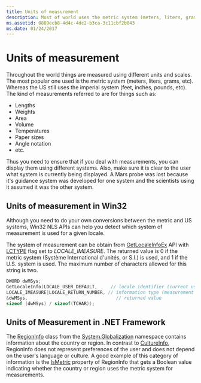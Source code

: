 ```yaml
---
title: Units of measurement
description: Most of world uses the metric system (meters, liters, grams, etc). Where the US still uses the imperial system (feet, inches, pounds, etc).
ms.assetid: 0889ecb8-4d4c-4dc2-b3ca-3c11cbf2b043
ms.date: 01/24/2017
---
```

# Units of measurement

Throughout the world things are measured using different units and scales.
The most popular one used is the metric system (meters, liters, grams, etc).
Whereas the US still uses the imperial system (feet, inches, pounds, etc).
The kind of measurements referred to are for things such as:

- Lengths
- Weights
- Area
- Volume
- Temperatures
- Paper sizes
- Angle notation
- etc.

Thus you need to ensure that if you deal with measurements, you can display them using different systems.
Also, make sure it is clear to the user what system is currently being displayed.
A Mars probe was lost because it's guidance system was developed for one system and the scientists using it assumed it was the other system.

## Units of measurement in Win32

Although you need to do your own conversions between the metric and US systems, Win32 NLS APIs can help you detect which system of measurement is used for a given locale.

The system of measurement can be obtain from [GetLocaleInfoEx](/windows/desktop/api/winnls/nf-winnls-getlocaleinfoex) API with [LCTYPE](/windows/desktop/Intl/locale-information-constants#constants-used-in-the-lctype-parameter-of-getlocaleinfo-getlocaleinfoex-and-setlocaleinfo) flag set to *LOCALE\_IMEASURE*.
The returned value is 0 if the metric system (Système International d'unités, or S.I.) is used, and 1 if the U.S. system is used.
The maximum number of characters allowed for this string is two.

 ```cpp
DWORD dwMSys;
GetLocaleInfo(LOCALE_USER_DEFAULT,     // locale identifier (current user locale)
LOCALE_IMEASURE|LOCALE_RETURN_NUMBER, // information type (measurement system)
&dwMSys,                                 // returned value
sizeof (dwMSys) / sizeof(TCHAR));
```

## Units of Measurement in .NET Framework

The [RegionInfo](/dotnet/api/system.globalization.regioninfo) class from the [System.Globalization](/dotnet/api/system.globalization) namespace contains information about the country or region.
In contrast to [CultureInfo](/dotnet/api/system.globalization.cultureinfo), RegionInfo does not represent preferences of the user and does not depend on the user's language or culture.
A good example of this category of information is the [IsMetric](/dotnet/api/system.globalization.regioninfo.ismetric) property of RegionInfo that gets a Boolean value indicating whether the country or region uses the metric system for measurements.
